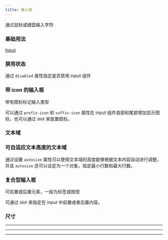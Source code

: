 ```yaml
---
title: 输入框
---
```


<script>
  export default {
    data() {
      return {
        restaurants: [],
        input: '',
        input1: '',
        input2: '',
        input3: '',
        input4: '',
        input5: '',
        input6: '',
        input7: '',
        input8: '',
        input9: '',
        input10: '',
        textarea: '',
        textarea2: '',
        textarea3: '',
        select: '',
      };
    }
  };
</script>

<style lang="scss" scoped>
  .el-input {
    width: 200px;
  }
  .el-textarea {
    width: 414px;
  }
  .el-input-group {
    width: 100%;
  }
</style>

通过鼠标或键盘输入字符

### 基础用法

[Input](http://element.eleme.io/#/zh-CN/component/input)

<demo-block>
  <el-input v-model="input" placeholder="请输入内容"></el-input>
</demo-block>

### 禁用状态

通过 `disabled` 属性指定是否禁用 input 组件

<demo-block>
  <el-input
    placeholder="请输入内容"
    v-model="input1"
    :disabled="true">
  </el-input>
</demo-block>

### 带 icon 的输入框

带有图标标记输入类型

可以通过 `prefix-icon` 和 `suffix-icon` 属性在 input 组件首部和尾部增加显示图标，也可以通过 slot 来放置图标。

<demo-block>
  <el-input
    placeholder="请选择日期"
    suffix-icon="el-icon-date"
    v-model="input">
  </el-input>
  <el-input
    placeholder="请输入内容"
    prefix-icon="el-icon-search"
    v-model="input1">
  </el-input>
</demo-block>

### 文本域

<demo-block>
  <el-input
    type="textarea"
    :rows="2"
    placeholder="请输入内容"
    v-model="textarea">
  </el-input>
</demo-block>

### 可自适应文本高度的文本域

通过设置 `autosize` 属性可以使得文本域的高度能够根据文本内容自动进行调整，并且 `autosize` 还可以设定为一个对象，指定最小行数和最大行数。

<demo-block>
  <el-input
    type="textarea"
    autosize
    placeholder="请输入内容"
    v-model="textarea2">
  </el-input>
  <div style="margin: 20px 0;"></div>
  <el-input
    type="textarea"
    :autosize="{ minRows: 2, maxRows: 4}"
    placeholder="请输入内容"
    v-model="textarea3">
  </el-input>
</demo-block>

### 复合型输入框

可前置或后置元素，一般为标签或按钮

可通过 slot 来指定在 input 中前置或者后置内容。

<demo-block>
  <div>
    <el-input placeholder="请输入内容" v-model="input3">
      <template slot="prepend">http://</template>
    </el-input>
  </div>
  <div style="margin-top: 15px;">
    <el-input placeholder="请输入内容" v-model="input4">
      <template slot="append">.com</template>
    </el-input>
  </div>
  <div style="margin-top: 15px;">
    <el-input placeholder="请输入内容" v-model="input5" class="input-with-select">
      <el-select v-model="select" slot="prepend" placeholder="请选择">
        <el-option label="餐厅名" value="1"></el-option>
        <el-option label="订单号" value="2"></el-option>
        <el-option label="用户电话" value="3"></el-option>
      </el-select>
      <el-button slot="append" icon="el-icon-search"></el-button>
    </el-input>
  </div>
</demo-block>

### 尺寸

<demo-block>
  <el-input
    placeholder="请输入内容"
    suffix-icon="el-icon-date"
    v-model="input6">
  </el-input>
  <hr>
  <el-input
    size="medium"
    placeholder="请输入内容"
    suffix-icon="el-icon-date"
    v-model="input7">
  </el-input>
  <hr>
  <el-input
    size="small"
    placeholder="请输入内容"
    suffix-icon="el-icon-date"
    v-model="input8">
  </el-input>
  <hr>
  <el-input
    size="mini"
    placeholder="请输入内容"
    suffix-icon="el-icon-date"
    v-model="input9">
  </el-input>
</demo-block>

<style>
.el-select .el-input {
  width: 130px;
}
.input-with-select .el-input-group__prepend {
  background-color: #fff;
}
</style>
